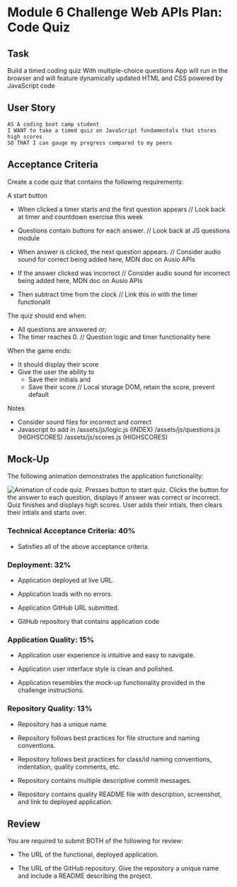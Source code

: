 # Module 6 Challenge Web APIs Plan: Code Quiz

## Task

Build a timed coding quiz 
With multiple-choice questions
App will run in the browser and will feature dynamically updated HTML and CSS powered by JavaScript code


## User Story
```
AS A coding boot camp student
I WANT to take a timed quiz on JavaScript fundamentals that stores high scores
SO THAT I can gauge my progress compared to my peers
```

## Acceptance Criteria

Create a code quiz that contains the following requirements:

  A start button
  * When clicked a timer starts and the first question appears
    // Look back at timer and countdown exercise this week
  * Questions contain buttons for each answer.
    // Look back at JS questions module
  * When answer is clicked, the next question appears.
    // Consider audio sound for correct being added here, MDN doc on Ausio APIs

  * If the answer clicked was incorrect 
     // Consider audio sound for incorrect being added here, MDN doc on Ausio APIs
  * Then subtract time from the clock
    // Link this in with the timer functionalit
  
  The quiz should end when: 
  * All questions are answered or;
  * The timer reaches 0.
    // Question logic and timer functionality here

  When the game ends:
  * It should display their score
  * Give the user the ability to
    * Save their initials and
    * Save their score 
    // Local storage DOM, retain the score, prevent default
  
Notes
* Consider sound files for incorrect and correct 
* Javascript to add in
    /assets/js/logic.js (INDEX)
    /assets/js/questions.js (HIGHSCORES)
    /assets/js/scores.js (HIGHSCORES)

## Mock-Up

The following animation demonstrates the application functionality:

![Animation of code quiz. Presses button to start quiz. Clicks the button for the answer to each question, displays if answer was correct or incorrect. Quiz finishes and displays high scores. User adds their intials, then clears their intials and starts over.](./assets/08-web-apis-challenge-demo.gif)

### Technical Acceptance Criteria: 40%

* Satisfies all of the above acceptance criteria.

### Deployment: 32%

* Application deployed at live URL.

* Application loads with no errors.

* Application GitHub URL submitted.

* GitHub repository that contains application code

### Application Quality: 15%

* Application user experience is intuitive and easy to navigate.

* Application user interface style is clean and polished.

* Application resembles the mock-up functionality provided in the challenge instructions.

### Repository Quality: 13%

* Repository has a unique name.

* Repository follows best practices for file structure and naming conventions.

* Repository follows best practices for class/id naming conventions, indentation, quality comments, etc.

* Repository contains multiple descriptive commit messages.

* Repository contains quality README file with description, screenshot, and link to deployed application.


## Review

You are required to submit BOTH of the following for review:

* The URL of the functional, deployed application.

* The URL of the GitHub repository. Give the repository a unique name and include a README describing the project.

